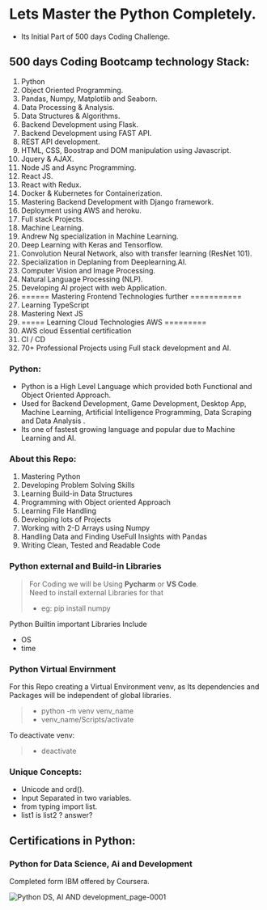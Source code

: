 # Lets Master the Python Completely.

- Its Initial Part of 500 days Coding Challenge.

## 500 days Coding Bootcamp technology Stack:
01. Python
02. Object Oriented Programming.
03. Pandas, Numpy, Matplotlib and Seaborn.
04. Data Processing & Analysis.
05. Data Structures & Algorithms.
06. Backend Development using Flask.
07. Backend Development using FAST API.
08. REST API development.
09. HTML, CSS, Boostrap and DOM manipulation using Javascript.
10. Jquery & AJAX.
11. Node JS and Async Programming.
12. React JS. 
13. React with Redux.
14. Docker & Kubernetes for Containerization.
15. Mastering Backend Development with Django framework.
16. Deployment using AWS and heroku.
17. Full stack Projects.
18. Machine Learning.
19. Andrew Ng specialization in Machine Learning.
20. Deep Learning with Keras and Tensorflow.
21. Convolution Neural Network, also with transfer learning (ResNet 101).
22. Specialization in Deplaning from Deeplearning.AI.
23. Computer Vision and Image Processing.
24. Natural Language Processing (NLP).
25. Developing AI project with web Application.
26. ====== Mastering Frontend Technologies further ===========
27. Learning TypeScript
28. Mastering Next JS
29. ===== Learning Cloud Technologies AWS =========
30. AWS cloud Essential certification
31. CI / CD
32. 70+ Professional Projects using Full stack development and AI. 


### Python:
- Python is a High Level Language which provided both Functional and Object Oriented Approach.
- Used for Backend Development, Game Development, Desktop App, Machine Learning, Artificial Intelligence Programming, Data Scraping and Data Analysis .
- Its one of fastest growing language and popular due to Machine Learning and AI.


### About this Repo:
1. Mastering Python
2. Developing Problem Solving Skills
3. Learning Build-in Data Structures
4. Programming with Object oriented Approach
5. Learning File Handling
6. Developing lots of Projects
6. Working with 2-D Arrays using Numpy
7. Handling Data and Finding UseFull Insights with Pandas
6. Writing Clean, Tested and Readable Code

### Python external and Build-in Libraries

> For Coding we will be Using __Pycharm__ or __VS Code__.<br />
> Need to install external Libraries for that <br />
> - eg: pip install numpy

Python Builtin important Libraries Include
- OS
- time


### Python Virtual Envirnment
For this Repo creating a Virtual Environment venv, as Its dependencies and Packages will be independent of global libraries. <br />
>  - python -m venv venv_name <br />
>  - venv_name/Scripts/activate <br />

To deactivate venv: <br />
> - deactivate


### Unique Concepts:
- Unicode and ord().
- Input Separated in two variables.
- from typing import list.
- list1 is list2  ? answer?


## Certifications in Python:


### Python for Data Science, Ai and Development
Completed form IBM offered by Coursera.

![Python DS, AI AND development_page-0001](https://github.com/HassanMahmoodAwan/Python-Programming-Mastering-Bootcamp/assets/125195617/8b1f8231-9ad5-4b85-9e24-e27ac7851b49)
